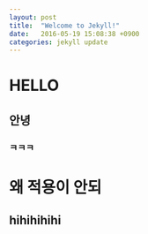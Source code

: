 ```yaml
---
layout: post
title:  "Welcome to Jekyll!"
date:   2016-05-19 15:08:38 +0900
categories: jekyll update
---
```

# HELLO
##  안녕
###  ㅋㅋㅋ
# 왜 적용이 안되
## hihihihihi


[jekyll-docs]: http://jekyllrb.com/docs/home
[jekyll-gh]:   https://github.com/jekyll/jekyll
[jekyll-talk]: https://talk.jekyllrb.com/

